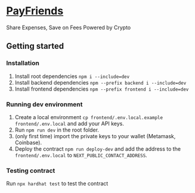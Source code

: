 # [PayFriends](https://cryptoshare-phi.vercel.app/)
Share Expenses, Save on Fees Powered by Crypto

## Getting started

### Installation
1. Install root dependencies `npm i --include=dev`
2. Install backend dependencies `npm --prefix backend i --include=dev`
3. Install frontend dependencies `npm --prefix frontend i --include=dev`

### Running dev environment
1. Create a local environment `cp frontend/.env.local.example frontend/.env.local` and add your API keys.
2. Run `npm run dev` in the root folder.
3. (only first time) import the private keys to your wallet (Metamask, Coinbase).
4. Deploy the contract `npm run deploy-dev` and add the address to the `frontend/.env.local` to `NEXT_PUBLIC_CONTACT_ADDRESS`.

### Testing contract
Run `npx hardhat test` to test the contract



